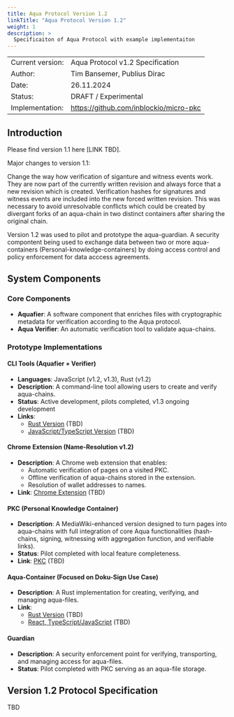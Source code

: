 ```yaml
---
title: Aqua Protocol Version 1.2
linkTitle: "Aqua Protocol Version 1.2"
weight: 1
description: >
  Specificaiton of Aqua Protocol with example implementaiton
---
```



|                  |                                            |
|------------------|--------------------------------------------|
| Current version: | Aqua Protocol v1.2 Specification           |
| Author:          | Tim Bansemer, Publius Dirac                |
| Date:            | 26.11.2024                                 |
| Status:          | DRAFT / Experimental                       |
| Implementation:  | <https://github.com/inblockio/micro-pkc>   |

## Introduction

Please find version 1.1 here [LINK TBD].

Major changes to version 1.1:

Change the way how verification of siganture and witness events work. They are now part of the currently written revision and always force that a new revision which is created. Verification hashes for signatures and witness events are included into the new forced written revision. This was necessary to avoid unresolvable conflicts which could be created by divergant forks of an aqua-chain in two distinct containers after sharing the original chain.

Version 1.2 was used to pilot and prototype the aqua-guardian. A security compontent being used to exchange data between two or more aqua-containers (Personal-knowledge-containers) by doing access control and policy enforcement for data acccess agreements.

## System Components

### Core Components

- **Aquafier**: A software component that enriches files with cryptographic metadata for verification according to the Aqua protocol.
- **Aqua Verifier**: An automatic verification tool to validate aqua-chains.

### Prototype Implementations

#### CLI Tools (Aquafier + Verifier)
- **Languages**: JavaScript (v1.2, v1.3), Rust (v1.2)
- **Description**: A command-line tool allowing users to create and verify aqua-chains.
- **Status**: Active development, pilots completed, v1.3 ongoing development
- **Links**:
  - [Rust Version](#) (TBD)
  - [JavaScript/TypeScript Version](#) (TBD)

#### Chrome Extension (Name-Resolution v1.2)
- **Description**: A Chrome web extension that enables:
  - Automatic verification of pages on a visited PKC.
  - Offline verification of aqua-chains stored in the extension.
  - Resolution of wallet addresses to names.
- **Link**: [Chrome Extension](#) (TBD)

#### PKC (Personal Knowledge Container)
- **Description**: A MediaWiki-enhanced version designed to turn pages into aqua-chains with full integration of core Aqua functionalities (hash-chains, signing, witnessing with aggregation function, and verifiable links).
- **Status**: Pilot completed with local feature completeness.
- **Link**: [PKC](#) (TBD)

#### Aqua-Container (Focused on Doku-Sign Use Case)
- **Description**: A Rust implementation for creating, verifying, and managing aqua-files.
- **Link**: 
  - [Rust Version](#) (TBD)
  - [React, TypeScript/JavaScript](#) (TBD)

#### Guardian
- **Description**: A security enforcement point for verifying, transporting, and managing access for aqua-files.
- **Status**: Pilot completed with PKC serving as an aqua-file storage.

## Version 1.2 Protocol Specification
TBD
